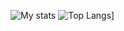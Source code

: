 ![My stats](https://github-readme-stats.vercel.app/api?username=SquerlInMyPants&theme=onedark)
![Top Langs](https://github-readme-stats.vercel.app/api/top-langs/?username=SquerlInMyPants&layout=compacts&theme=onedark)]
